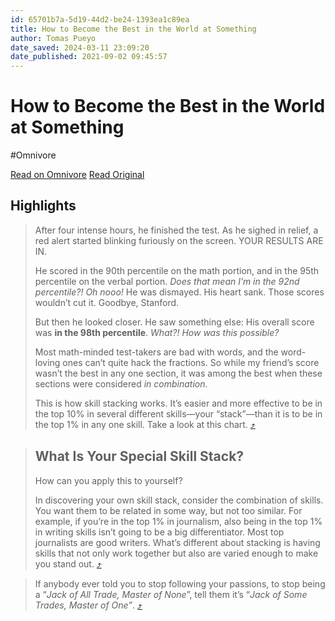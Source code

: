 ```yaml
---
id: 65701b7a-5d19-44d2-be24-1393ea1c89ea
title: How to Become the Best in the World at Something
author: Tomas Pueyo
date_saved: 2024-03-11 23:09:20
date_published: 2021-09-02 09:45:57
---
```


# How to Become the Best in the World at Something
#Omnivore

[Read on Omnivore](https://omnivore.app/me/https-unchartedterritories-tomaspueyo-com-p-how-to-become-the-be-18e30a2c9c8)
[Read Original](https://unchartedterritories.tomaspueyo.com/p/how-to-become-the-best-in-the-world)

## Highlights

> After four intense hours, he finished the test. As he sighed in relief, a red alert started blinking furiously on the screen. YOUR RESULTS ARE IN.
> 
> He scored in the 90th percentile on the math portion, and in the 95th percentile on the verbal portion. _Does that mean I’m in the 92nd percentile?! Oh nooo!_ He was dismayed. His heart sank. Those scores wouldn’t cut it. Goodbye, Stanford.
> 
> But then he looked closer. He saw something else: His overall score was **in the 98th percentile**. _What?!_ _How was this possible?_
> 
> Most math-minded test-takers are bad with words, and the word-loving ones can’t quite hack the fractions. So while my friend’s score wasn’t the best in any one section, it was among the best when these sections were considered _in combination_.
> 
> This is how skill stacking works. It’s easier and more effective to be in the top 10% in several different skills—your “stack”—than it is to be in the top 1% in any one skill. Take a look at this chart. [⤴️](https://omnivore.app/me/https-unchartedterritories-tomaspueyo-com-p-how-to-become-the-be-18e30a2c9c8#9d1016fb-6122-4d2d-a4ee-72a82ca2c5af) 

> ## What Is Your Special Skill Stack?
> 
> How can you apply this to yourself?
> 
> In discovering your own skill stack, consider the combination of skills. You want them to be related in some way, but not too similar. For example, if you’re in the top 1% in journalism, also being in the top 1% in writing skills isn’t going to be a big differentiator. Most top journalists are good writers. What’s different about stacking is having skills that not only work together but also are varied enough to make you stand out. [⤴️](https://omnivore.app/me/https-unchartedterritories-tomaspueyo-com-p-how-to-become-the-be-18e30a2c9c8#ee05362d-1606-4c5f-9c6e-d320ad7c86d6) 

> If anybody ever told you to stop following your passions, to stop being a “_Jack of All Trade, Master of None_”, tell them it’s “_Jack of Some Trades, Master of One”_. [⤴️](https://omnivore.app/me/https-unchartedterritories-tomaspueyo-com-p-how-to-become-the-be-18e30a2c9c8#cf8ef2d4-8b21-4b13-af88-ff43f0ee426b) 

